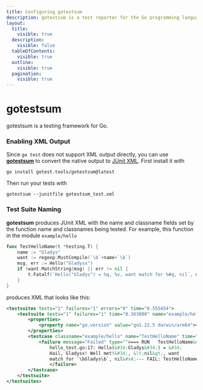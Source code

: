 ```yaml
---
title: Configuring gotestsum
description: gotestsum is a test reporter for the Go programming language
layout:
  title:
    visible: true
  description:
    visible: false
  tableOfContents:
    visible: true
  outline:
    visible: true
  pagination:
    visible: true
---
```

# gotestsum

gotestsum is a testing framework for Go.

### Enabling XML Output
Since `go test` does not support XML output directly, you can use [**gotestsum**](https://github.com/gotestyourself/gotestsum) to convert the native output to [JUnit XML](https://github.com/testmoapp/junitxml). First install it with

```shell
go install gotest.tools/gotestsum@latest
```
Then run your tests with

```shell
gotestsum --junitfile gotestsum_test.xml
```


### Test Suite Naming

**gotestsum** produces JUnit XML with the name and classname fields set by the function name and classnames being tested. For example, this function in the module `example/hello`

```go
func TestHelloName(t *testing.T) {
    name := "Gladys"
    want := regexp.MustCompile(`\b`+name+`\b`)
    msg, err := Hello("Gladysx")
    if !want.MatchString(msg) || err != nil {
        t.Fatalf(`Hello("Gladys") = %q, %v, want match for %#q, nil`, msg, err, want)
    }
}
```
produces XML that looks like this:

```xml
<testsuites tests="1" failures="1" errors="0" time="0.555454">
    <testsuite tests="1" failures="1" time="0.363000" name="example/hello" timestamp="2024-08-06T14:25:47-07:00">
        <properties>
            <property name="go.version" value="go1.22.5 darwin/arm64"></property>
        </properties>
        <testcase classname="example/hello" name="TestHelloName" time="0.000000">
            <failure message="Failed" type="">=== RUN   TestHelloName&#xA;
                hello_test.go:17: Hello(&#34;Gladys&#34;) = &#34;
                Hail, Gladysx! Well met!&#34;, &lt;nil&gt;, want 
                match for `\bGladys\b`, nil&#xA;--- FAIL: TestHelloName (0.00s)
                </failure>
        </testcase>
    </testsuite>
</testsuites>

```






